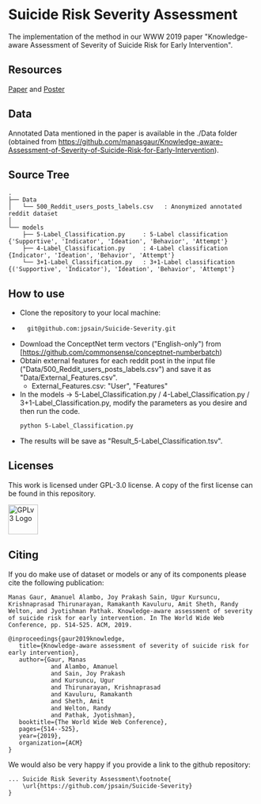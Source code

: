 # Suicide Risk Severity Assessment

The implementation of the method in our WWW 2019 paper "Knowledge-aware Assessment of Severity of Suicide Risk for Early Intervention".

## Resources
[Paper](http://knoesis.org/sites/default/files/Suicide_Paper.pdf) and [Poster](https://drive.google.com/file/d/1vea_R09nvY2hRAE_PSy0Ez-8EUY8n7pa/preview)

## Data
Annotated Data mentioned in the paper is available in the ./Data folder (obtained from https://github.com/manasgaur/Knowledge-aware-Assessment-of-Severity-of-Suicide-Risk-for-Early-Intervention).


## Source Tree

    .
    ├── Data
    │   └── 500_Reddit_users_posts_labels.csv   : Anonymized annotated reddit dataset
    │
    └── models
        ├── 5-Label_Classification.py     : 5-Label classification {'Supportive', 'Indicator', 'Ideation', 'Behavior', 'Attempt'}
        ├── 4-Label_Classification.py     : 4-Label classification {Indicator', 'Ideation', 'Behavior', 'Attempt'}
        └── 3+1-Label_Classification.py   : 3+1-Label classification {('Supportive', 'Indicator'), 'Ideation', 'Behavior', 'Attempt'}


## How to use

- Clone the repository to your local machine:
- ```sh
    git@github.com:jpsain/Suicide-Severity.git
    ```
- Download the ConceptNet term vectors ("English-only") from [https://github.com/commonsense/conceptnet-numberbatch)
- Obtain external features for each reddit post in the input file ("Data/500_Reddit_users_posts_labels.csv") and save it as "Data/External_Features.csv".
    - External_Features.csv: "User", "Features"
- In the models -> 5-Label_Classification.py / 4-Label_Classification.py / 3+1-Label_Classification.py, modify the parameters as you desire and then run the code.
    ```sh
    python 5-Label_Classification.py
    ```
- The results will be save as "Result_5-Label_Classification.tsv".

## Licenses ##

This work is licensed under GPL-3.0 license. A copy of the first license can be found in this repository.

<p float="left">
  <img src="https://upload.wikimedia.org/wikipedia/commons/9/93/GPLv3_Logo.svg" alt="GPLv3 Logo" width="60" />
</p>

## Citing

If you do make use of dataset or models or any of its components please cite the following publication:

    Manas Gaur, Amanuel Alambo, Joy Prakash Sain, Ugur Kursuncu, Krishnaprasad Thirunarayan, Ramakanth Kavuluru, Amit Sheth, Randy Welton, and Jyotishman Pathak. Knowledge-aware assessment of severity of suicide risk for early intervention. In The World Wide Web Conference, pp. 514-525. ACM, 2019.

    @inproceedings{gaur2019knowledge,
       title={Knowledge-aware assessment of severity of suicide risk for early intervention},
       author={Gaur, Manas
                and Alambo, Amanuel
                and Sain, Joy Prakash
                and Kursuncu, Ugur
                and Thirunarayan, Krishnaprasad
                and Kavuluru, Ramakanth
                and Sheth, Amit
                and Welton, Randy
                and Pathak, Jyotishman},
       booktitle={The World Wide Web Conference},
       pages={514--525},
       year={2019},
       organization={ACM}
    }


We would also be very happy if you provide a link to the github repository:

    ... Suicide Risk Severity Assessment\footnote{
        \url{https://github.com/jpsain/Suicide-Severity}
    }